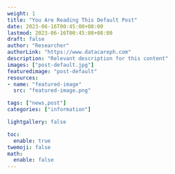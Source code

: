 ```yaml
---
weight: 1
title: "You Are Reading This Default Post"
date: 2023-06-16T00:45:08+08:00
lastmod: 2023-06-16T00:45:08+08:00
draft: false
author: "Researcher"
authorLink: "https://www.datacareph.com"
description: "Relevant description for this content"
images: ["post-default.jpg"]
featuredimage: "post-default"
resources:
- name: "featured-image"
  src: "featured-image.png"

tags: ["news,post"]
categories: ["information"]

lightgallery: false

toc:
  enable: true
twemoji: false
math:
  enable: false
---
```

